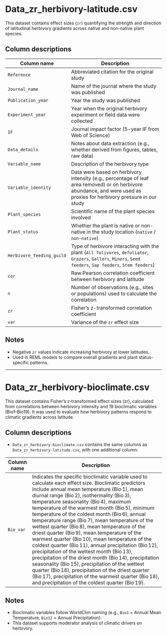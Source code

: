 # Data_zr_herbivory-latitude.csv

This dataset contains effect sizes (`zr`) quantifying the strength and direction of latitudinal herbivory gradients across native and non-native plant species.

## Column descriptions

| Column name              | Description |
|--------------------------|-------------|
| `Reference`              | Abbreviated citation for the original study |
| `Journal_name`           | Name of the journal where the study was published |
| `Publication_year`       | Year the study was published |
| `Experiment_year`        | Year when the original herbivory experiment or field data were collected |
| `IF`                     | Journal impact factor (5-year IF from Web of Science) |
| `Data_details`           | Notes about data extraction (e.g., whether derived from figures, tables, raw data) |
| `Variable_name`          | Description of the herbivory type|
| `Variable_identity`      | Data were based on herbivory intensity (e.g., percentage of leaf area removed) or on herbivore abundance, and were used as proxies for herbivory pressure in our study |
| `Plant_species`          | Scientific name of the plant species involved |
| `Plant_status`           | Whether the plant is native or non-native in the study location (`native` / `non-native`) |
| `Herbivore_feeding_guild`| Type of herbivore interacting with the plant (`All folivores`, `defoliator`, `Grazers`, `Gallers`, `Miners`, `Seed feeders`, `Sap feeders`, `Stem feeders`) |
| `cor`                    | Raw Pearson correlation coefficient between herbivory and latitude |
| `n`                      | Number of observations (e.g., sites or populations) used to calculate the correlation |
| `zr`                     | Fisher’s z-transformed correlation coefficient |
| `var`                    | Variance of the `zr` effect size |

## Notes

- Negative `zr` values indicate increasing herbivory at lower latitudes.
- Used in REML models to compare overall gradients and plant status-specific patterns.

---

# Data_zr_herbivory-bioclimate.csv

This dataset contains Fisher’s z‑transformed effect sizes (zr), calculated from correlations between herbivory intensity and 19 bioclimatic variables (Bio1–Bio19). It was used to evaluate how herbivory patterns respond to climatic gradients across latitude.

## Column descriptions

- `Data_zr_herbivory-bioclimate.csv` contains the same columns as `Data_zr_herbivory-latitude.csv`, with one additional column:
  
| Column name       | Description |
|-------------------|-------------|
| `Bio_var`         | Indicates the specific bioclimatic variable used to calculate each effect size. Bioclimatic predictors include annual mean temperature (Bio 1), mean diurnal range (Bio 2), isothermality (Bio 3), temperature seasonality (Bio 4), maximum temperature of the warmest month (Bio 5), minimum temperature of the coldest month (Bio 6), annual temperature range (Bio 7), mean temperature of the wettest quarter (Bio 8), mean temperature of the driest quarter (Bio 9), mean temperature of the warmest quarter (Bio 10), mean temperature of the coldest quarter (Bio 11), annual precipitation (Bio 12), precipitation of the wettest month (Bio 13), precipitation of the driest month (Bio 14), precipitation seasonality (Bio 15), precipitation of the wettest quarter (Bio 16), precipitation of the driest quarter (Bio 17), precipitation of the warmest quarter (Bio 18), and precipitation of the coldest quarter (Bio 19). |

## Notes

- Bioclimatic variables follow WorldClim naming (e.g., `Bio1` = Annual Mean Temperature, `Bio12` = Annual Precipitation).
- This dataset supports moderator analysis of climatic drivers on herbivory.

